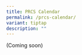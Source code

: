 ```yaml
---
title: PRCS Calendar
permalink: /prcs-calendar/
variant: tiptap
description: ""
---
```

<p>(Coming soon)</p>